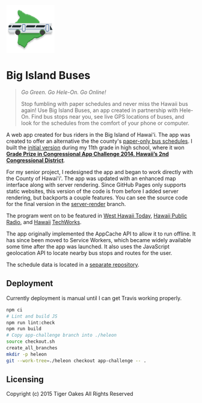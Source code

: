 <img src="./src/site/icon/transparent.png" alt="" width="128" height="128">

# Big Island Buses

> _Go Green. Go Hele-On. Go Online!_
>
> Stop fumbling with paper schedules and never miss the Hawaii bus again! Use
> Big Island Buses, an app created in partnership with Hele-On. Find bus stops
> near you, see live GPS locations of buses, and look for the schedules from the
> comfort of your phone or computer.

A web app created for bus riders in the Big Island of Hawai'i. The app was
created to offer an alternative the the county's
[paper-only bus schedules](http://www.heleonbus.org/schedules-and-maps). I built
the
[initial version](https://github.com/NotWoods/big-island-buses/tree/app-challenge)
during my 11th grade in high school, where it won
[**Grade Prize in Congressional App Challenge 2014, Hawaii’s 2nd Congressional District**](http://gabbard.house.gov/index.php/press-releases/339-rep-tulsi-gabbard-presents-congressional-awards-to-young-leaders-from-hawai-i-s-second-district).

For my senior project, I redesigned the app and began to work directly with the
County of Hawai'i'. The app was updated with an enhanced map interface along
with server rendering. Since GitHub Pages only supports static websites, this
version of the code is from before I added server rendering, but backports a
couple features. You can see the source code for the final version in the
[server-render](https://github.com/NotWoods/big-island-buses/tree/server-render)
branch.

The program went on to be featured in
[West Hawaii Today](http://westhawaiitoday.com/news/local-news/hele-schedule-be-available-app),
[Hawaii Public Radio](http://www.bytemarkscafe.org/2015/04/29/episode-348-sounding-rockets-apr-29-2015/),
and [Hawaii](https://www.youtube.com/watch?v=MHPlJsosHDc)
[TechWorks](https://www.youtube.com/watch?v=yl_3d7PSKMY).

The app originally implemented the AppCache API to allow it to run offline. It
has since been moved to Service Workers, which became widely available some time
after the app was launched. It also uses the JavaScript geolocation API to
locate nearby bus stops and routes for the user.

The schedule data is located in a
[separate repository](https://github.com/NotWoods/hawaii-gtfs).

## Deployment

Currently deployment is manual until I can get Travis working properly.

```sh
npm ci
# Lint and build JS
npm run lint:check
npm run build
# Copy app-challenge branch into ./heleon
source checkout.sh
create_all_branches
mkdir -p heleon
git --work-tree=./heleon checkout app-challenge -- .
```

## Licensing

Copyright (c) 2015 Tiger Oakes All Rights Reserved
